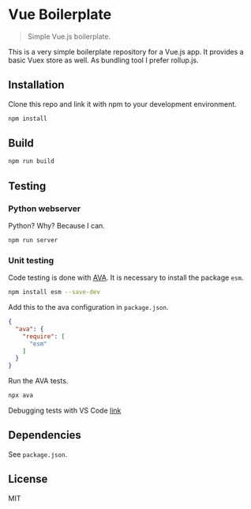 # Vue Boilerplate

> Simple Vue.js boilerplate.

This is a very simple boilerplate repository for a Vue.js app.
It provides a basic Vuex store as well. As bundling tool I
prefer rollup.js.

## Installation

Clone this repo and link it with npm to your development environment.

```bash
npm install
```

## Build

```bash
npm run build
```

## Testing

### Python webserver

Python? Why? Because I can.

```bash
npm run server
```

### Unit testing

Code testing is done with [AVA](https://github.com/avajs/ava). It is necessary to install the
package `esm`.

```bash
npm install esm --save-dev
```

Add this to the ava configuration in `package.json`.

```json
{
  "ava": {
    "require": [
      "esm"
    ]
  }
}
```

Run the AVA tests.

```bash
npx ava
```

Debugging tests with VS Code [link](https://github.com/avajs/ava/blob/master/docs/recipes/debugging-with-vscode.md)

## Dependencies

See `package.json`.

## License

MIT
